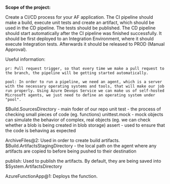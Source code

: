 **Scope of the project:**

Create a CI/CD process for your AF application. The CI pipeline should make a build, execute unit tests and create an artifact, which should be used in the CD pipeline.
The tests should be published.
The CD pipeline should start automatically after the CI pipeline was finished successfully. It should be first deployed to an Integration Environment, where
it should execute Integration tests. Afterwards it should be released to PROD (Manual Approval).

Useful information:

`pr: Pull request trigger, so that every time we make a pull request to the branch, the pipeline will be getting started automatically.`

`pool: In order to run a pipeline, we need an agent, which is a server with the necessary operating systems and tools, that will make our job run properly. Using Azure Devops Service we can make us of self-hosted Microsoft agents, we just need to define an operating system under "pool".`

$Build.SourcesDirectory - main foder of our repo unit test - the process of checking small pieces of code (eg. functions) unittest.mock - mock objects can simulate the behavior of complex, real objects (eg. we can check whether a blob is being created in blob storage) assert - used to ensure that the code is behaving as expected

ArchiveFiles@2: Used in order to create build artifacts. $Build.ArtifactsStagingDirectory - the local path on the agent where any artifacts are copied to before being pushed to their destination

publish: Used to publish the artifacts. By default, they are being saved into $System.ArtifactsDirectory

AzureFunctionApp@1: Deploys the function.
